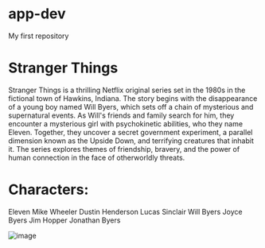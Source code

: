 # app-dev
My first repository
# Stranger Things
Stranger Things is a thrilling Netflix original series set in the 1980s in the fictional town of Hawkins, Indiana. The story begins with the disappearance of a young boy named Will Byers, which sets off a chain of mysterious and supernatural events. As Will's friends and family search for him, they encounter a mysterious girl with psychokinetic abilities, who they name Eleven. Together, they uncover a secret government experiment, a parallel dimension known as the Upside Down, and terrifying creatures that inhabit it. The series explores themes of friendship, bravery, and the power of human connection in the face of otherworldly threats.
# Characters:
Eleven
Mike Wheeler
Dustin Henderson
Lucas Sinclair
Will Byers
Joyce Byers
Jim Hopper
Jonathan Byers

![image](https://github.com/balcess/app-dev/assets/169677849/3b28c49a-e47d-4ddf-8615-f8d0a3da2934)
